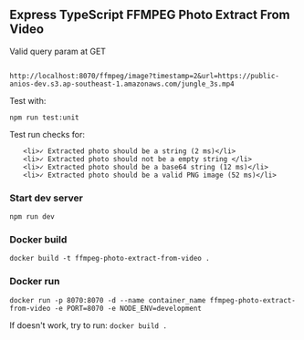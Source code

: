 <h2>Express TypeScript FFMPEG Photo Extract From Video</h2>
<p>Valid query param at GET</p>
<code>
http://localhost:8070/ffmpeg/image?timestamp=2&url=https://public-anios-dev.s3.ap-southeast-1.amazonaws.com/jungle_3s.mp4
</code>
<p>Test with:</p>
<code>npm run test:unit</code>
<p>Test run checks for:</p>
<ul>

    <li>✓ Extracted photo should be a string (2 ms)</li>
    <li>✓ Extracted photo should not be a empty string </li>
    <li>✓ Extracted photo should be a base64 string (12 ms)</li>
    <li>✓ Extracted photo should be a valid PNG image (52 ms)</li>

</ul>

<h3>Start dev server</h2>
<code>npm run dev</code>

<h3>Docker build</h3>
<code>docker build -t ffmpeg-photo-extract-from-video .</code>

<h3>Docker run</h3>
<code>docker run -p 8070:8070 -d --name container_name ffmpeg-photo-extract-from-video -e PORT=8070 -e NODE_ENV=development</code>

If doesn't work, try to run:
<code>docker build .</code>

